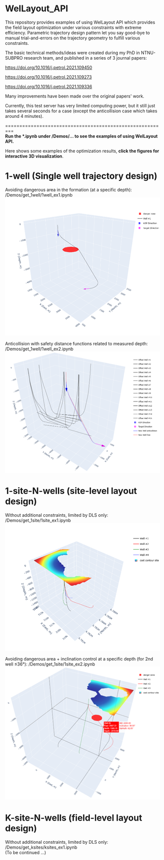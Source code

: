 # WelLayout_API
This repository provides examples of using WelLayout API which provides the field layout optimization under various constraints with extreme efficiency.
Parametric trajectory design pattern let you say good-bye to manual trial-and-errors on the trajectory geometry to fulfill various constraints.


The basic technical methods/ideas were created during my PhD in NTNU-SUBPRO research team, and published in a series of 3 journal papers:  

https://doi.org/10.1016/j.petrol.2021.109450

https://doi.org/10.1016/j.petrol.2021.109273

https://doi.org/10.1016/j.petrol.2021.109336

Many improvements have been made over the original papers' work.

Currently, this test server has very limited computing power, but it still just takes several seconds for a case (except the anticollision case which takes around 4 minutes).

=========================================================  
__Run the \*.ipynb under /Demos/... to see the examples of using WelLayout API.__

Here shows some examples of the optimization results, **click the figures for interactive 3D visualization**.
# 1-well (Single well trajectory design)
Avoiding dangerous area in the formation (at a specific depth): /Demos/get_1well/1well_ex1.ipynb   
[![get_1well_ex1 plotly figure](./Demos/get_1well/ex1/figure.png)](https://lhg1992.github.io/WelLayout_API/figure_1well_ex1.html)

Anticollision with safety distance functions related to measured depth: /Demos/get_1well/1well_ex2.ipynb   
[![get_1well_ex2 plotly figure](./Demos/get_1well/ex2/figure.png)](https://lhg1992.github.io/WelLayout_API/figure_1well_ex2.html)

# 1-site-N-wells (site-level layout design)
Without additional constraints, limited by DLS only: /Demos/get_1site/1site_ex1.ipynb   
[![get_1site_ex1 plotly figure](./Demos/get_1site/ex1/figure.png)](https://lhg1992.github.io/WelLayout_API/figure_1site_ex1.html)

Avoiding dangerous area + inclination control at a specific depth (for 2nd well ≤36°): /Demos/get_1site/1site_ex2.ipynb   
[![get_1site_ex2 plotly figure](./Demos/get_1site/ex2/figure.png)](https://lhg1992.github.io/WelLayout_API/figure_1site_ex2.html)

# K-site-N-wells (field-level layout design)
Without additional constraints, limited by DLS only: /Demos/get_ksites/ksites_ex1.ipynb   
(To be continued ...)
